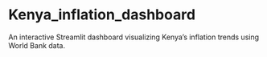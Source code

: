 # Kenya_inflation_dashboard
An interactive Streamlit dashboard visualizing Kenya’s inflation trends using World Bank data.

